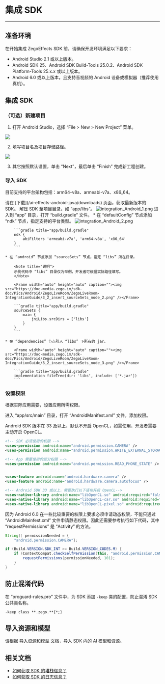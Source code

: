 # 集成 SDK 

--- 

## 准备环境  
在开始集成 ZegoEffects SDK 前，请确保开发环境满足以下要求：  
- Android Studio 2.1 或以上版本。
- Android SDK 25、Android SDK Build-Tools 25.0.2、Android SDK Platform-Tools 25.x.x 或以上版本。
- Android 6.0 或以上版本，且支持音视频的 Android 设备或模拟器（推荐使用真机）。

## 集成 SDK  

### （可选）新建项目

<Accordion title="此步骤以如何创建新项目为例，如果是集成到已有项目，可忽略此步。" defaultOpen="false">

1. 打开 Android Studio，选择 “File > New > New Project” 菜单。
<Frame width="512" height="auto" caption=""><img src="https://doc-media.zego.im/sdk-doc/Pics/Android/ZegoLiveRoom/ZegoLiveRoom-IntegrationGuide/3.1-new_project-1.png" /></Frame>

2. 填写项目名及项目存储路径。
<Frame width="512" height="auto" caption=""><img src="https://doc-media.zego.im/sdk-doc/Pics/Android/ZegoLiveRoom/ZegoLiveRoom-IntegrationGuide/3.1-new_project-2.png" /></Frame>

3. 其它按照默认设置，单击 “Next”，最后单击 “Finish” 完成新工程创建。  
</Accordion>   

### 导入 SDK

目前支持的平台架构包括：arm64-v8a、armeabi-v7a、x86_64。

<Steps>
<Step title="获取 SDK">
请在 [下载](/ai-effects-android-java/downloads) 页面，获取最新版本的 SDK。  
</Step>
<Step title="解压 SDK">
解压 SDK 至项目目录，如 “app/libs”。  
<Frame width="512" height="auto" caption=""><img src="https://doc-media.zego.im/sdk-doc/Pics/AI_Vision/QuickStarts/integration_Android_1.png" alt="integration_Android_1.png"/></Frame>
</Step>
<Step title="添加 SDK 引用">
进入到 “app” 目录，打开 “build.gradle” 文件。  
    * 在 “defaultConfig” 节点添加 “ndk” 节点，指定支持的平台类型。  
        <Frame width="auto" height="auto" caption=""><img src="https://doc-media.zego.im/sdk-doc/Pics/AI_Vision/QuickStarts/integration_Android_2.png" alt="integration_Android_2.png"/></Frame>

        ```gradle title="app/build.gradle"
        ndk {
            abiFilters 'armeabi-v7a', 'arm64-v8a', 'x86_64' 
        }
        ```

    * 在 “android” 节点添加 “sourceSets” 节点，指定 “libs” 所在目录。

        <Note title="说明">
        示例代码中 “libs” 目录仅为举例，开发者可根据实际路径填写。  
        </Note>

        <Frame width="auto" height="auto" caption=""><img src="https://doc-media.zego.im/sdk-doc/Pics/Android/ZegoLiveRoom/ZegoLiveRoom-IntegrationGuide/3_2_insert_sourceSets_node_2.png" /></Frame>

        ```gradle title="app/build.gradle"
        sourceSets {
            main {
                jniLibs.srcDirs = ['libs']
            }
        }
        ```

    * 在 “dependencies” 节点引入 “libs” 下所有的 jar。  

        <Frame width="auto" height="auto" caption=""><img src="https://doc-media.zego.im/sdk-doc/Pics/Android/ZegoLiveRoom/ZegoLiveRoom-IntegrationGuide/3_2_insert_sourceSets_node_3.png" /></Frame> 
    
        ```gradle title="app/build.gradle"
        implementation fileTree(dir: 'libs', include: ['*.jar'])
        ```  

</Step>
</Steps>

### 设置权限  

根据实际应用需要，设置应用所需权限。

进入 “app/src/main” 目录，打开 “AndroidManifest.xml” 文件，添加权限。 

<Note title="说明">
Android SDK 版本在 33 及以上，默认不开启 OpenCL，如需使用，开发者需要主动开启 OpenCL。<br/>
</Note>
 
```xml title="app/src/main/AndroidManifest.xml"
<!-- SDK 必须使用的权限 -->
<uses-permission android:name="android.permission.CAMERA" />
<uses-permission android:name="android.permission.WRITE_EXTERNAL_STORAGE" />

<!-- App 需要使用的部分权限 -->
<uses-permission android:name="android.permission.READ_PHONE_STATE" />


<uses-feature android:name="android.hardware.camera" />
<uses-feature android:name="android.hardware.camera.autofocus" />

<!-- Android SDK 33 或以上，需要执行以下语句开启 OpenCL-->
<uses-native-library android:name="libOpenCL.so" android:required="false"/>
<uses-native-library android:name="libOpenCL-car.so" android:required="false"/>
<uses-native-library android:name="libOpenCL-pixel.so" android:required="false"/>
```

<Warning title="注意">
因为 Android 6.0 在一些比较重要的权限上要求必须申请动态权限，不能只通过 “AndroidMainfest.xml” 文件申请静态权限。因此还需要参考执行如下代码，其中 “requestPermissions” 是 “Activity” 的方法。
</Warning>  

```java
String[] permissionNeeded = {
    "android.permission.CAMERA"};

if (Build.VERSION.SDK_INT >= Build.VERSION_CODES.M) {
    if (ContextCompat.checkSelfPermission(this, "android.permission.CAMERA") != PackageManager.PERMISSION_GRANTED) {
        requestPermissions(permissionNeeded, 101);
    }
}
```
## 防止混淆代码  

在 “proguard-rules.pro” 文件中，为 SDK 添加 `-keep` 类的配置，防止混淆 SDK 公共类名称。  

```proguard title="proguard-rules.pro"
-keep class **.zego.**{*;}
```

## 导入资源和模型

请根据 [导入资源和模型](/ai-effects-android-java/quick-starts/import-resources-and-models) 文档，导入 SDK 内的 AI 模型和资源。

## 相关文档

- [如何获取 SDK 的堆栈信息？](https://doc-zh.zego.im/faq/AI_Stack)
- [如何获取 SDK 的日志信息？](https://doc-zh.zego.im/faq/AI_log)

